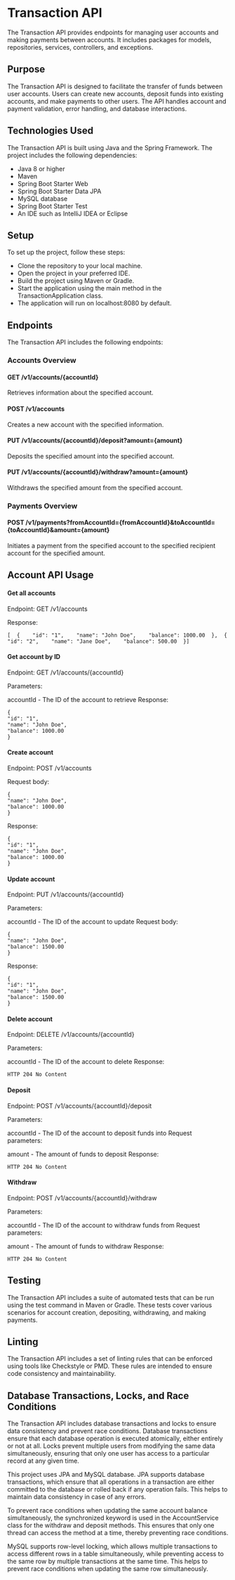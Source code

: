 # Transaction API
The Transaction API provides endpoints for managing user accounts and making payments between accounts. It includes packages for models, repositories, services, controllers, and exceptions.

## Purpose
The Transaction API is designed to facilitate the transfer of funds between user accounts. Users can create new accounts, deposit funds into existing accounts, and make payments to other users. The API handles account and payment validation, error handling, and database interactions.

## Technologies Used
The Transaction API is built using Java and the Spring Framework. The project includes the following dependencies:

* Java 8 or higher
* Maven 
* Spring Boot Starter Web
* Spring Boot Starter Data JPA
* MySQL database
* Spring Boot Starter Test
* An IDE such as IntelliJ IDEA or Eclipse

## Setup
To set up the project, follow these steps:

* Clone the repository to your local machine.
* Open the project in your preferred IDE.
* Build the project using Maven or Gradle.
* Start the application using the main method in the TransactionApplication class.
* The application will run on localhost:8080 by default.

## Endpoints
The Transaction API includes the following endpoints:

### Accounts Overview

#### GET /v1/accounts/{accountId} 
Retrieves information about the specified account.

#### POST /v1/accounts
Creates a new account with the specified information.

#### PUT /v1/accounts/{accountId}/deposit?amount={amount}
Deposits the specified amount into the specified account.

#### PUT /v1/accounts/{accountId}/withdraw?amount={amount}
Withdraws the specified amount from the specified account.

### Payments Overview

#### POST /v1/payments?fromAccountId={fromAccountId}&toAccountId={toAccountId}&amount={amount}
Initiates a payment from the specified account to the specified recipient account for the specified amount.

## Account API Usage

#### Get all accounts
Endpoint: GET /v1/accounts

Response:

```
[  {    "id": "1",    "name": "John Doe",    "balance": 1000.00  },  {    "id": "2",    "name": "Jane Doe",    "balance": 500.00  }]
```

#### Get account by ID
Endpoint: GET /v1/accounts/{accountId}

Parameters:

accountId - The ID of the account to retrieve
Response:
 ```
{
"id": "1",
"name": "John Doe",
"balance": 1000.00
}
```

#### Create account
Endpoint: POST /v1/accounts

Request body:

```
{
"name": "John Doe",
"balance": 1000.00
}
```

Response:
```
{
"id": "1",
"name": "John Doe",
"balance": 1000.00
}
```

#### Update account
Endpoint: PUT /v1/accounts/{accountId}

Parameters:

accountId - The ID of the account to update
Request body:

```
{
"name": "John Doe",
"balance": 1500.00
}
```

Response:
```
{
"id": "1",
"name": "John Doe",
"balance": 1500.00
}
```

#### Delete account
Endpoint: DELETE /v1/accounts/{accountId}

Parameters:

accountId - The ID of the account to delete
Response:
```
HTTP 204 No Content
```

#### Deposit
Endpoint: POST /v1/accounts/{accountId}/deposit

Parameters:

accountId - The ID of the account to deposit funds into
Request parameters:

amount - The amount of funds to deposit
Response:
```
HTTP 204 No Content
```

#### Withdraw
Endpoint: POST /v1/accounts/{accountId}/withdraw

Parameters:

accountId - The ID of the account to withdraw funds from
Request parameters:

amount - The amount of funds to withdraw
Response:
```
HTTP 204 No Content
```

## Testing
The Transaction API includes a suite of automated tests that can be run using the test command in Maven or Gradle. These tests cover various scenarios for account creation, depositing, withdrawing, and making payments.

## Linting
The Transaction API includes a set of linting rules that can be enforced using tools like Checkstyle or PMD. These rules are intended to ensure code consistency and maintainability.

## Database Transactions, Locks, and Race Conditions
The Transaction API includes database transactions and locks to ensure data consistency and prevent race conditions. Database transactions ensure that each database operation is executed atomically, either entirely or not at all. Locks prevent multiple users from modifying the same data simultaneously, ensuring that only one user has access to a particular record at any given time.

This project uses JPA and MySQL database. JPA supports database transactions, which ensure that all operations in a transaction are either committed to the database or rolled back if any operation fails. This helps to maintain data consistency in case of any errors.

To prevent race conditions when updating the same account balance simultaneously, the synchronized keyword is used in the AccountService class for the withdraw and deposit methods. This ensures that only one thread can access the method at a time, thereby preventing race conditions.

MySQL supports row-level locking, which allows multiple transactions to access different rows in a table simultaneously, while preventing access to the same row by multiple transactions at the same time. This helps to prevent race conditions when updating the same row simultaneously.